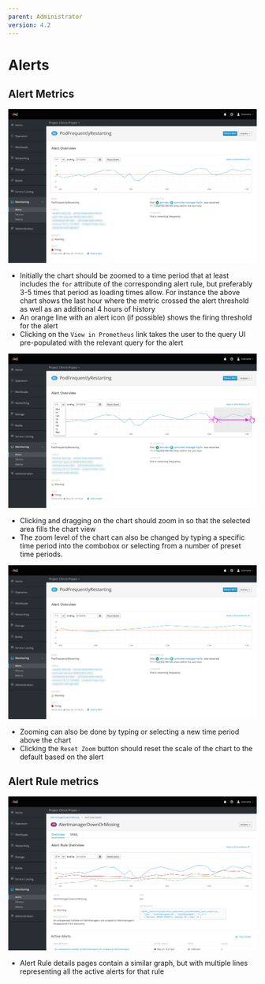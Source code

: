 ```yaml
---
parent: Administrator
version: 4.2
---
```


# Alerts

## Alert Metrics
![Alert details view with metrics](img/alert-metrics.png)
- Initially the chart should be zoomed to a time period that at least includes the `for` attribute of the corresponding alert rule, but preferably 3-5 times that period as loading times allow. For instance the above chart shows the last hour where the metric crossed the alert threshold as well as an additional 4 hours of history
- An orange line with an alert icon (if possible) shows the firing threshold for the alert
- Clicking on the `View in Prometheus` link takes the user to the query UI pre-populated with the relevant query for the alert

![Dragging on chart to zoom in](img/alert-metrics-drag.png)
- Clicking and dragging on the chart should zoom in so that the selected area fills the chart view
- The zoom level of the chart can also be changed by typing a specific time period into the combobox or selecting from a number of preset time periods.

![Zoomed in metrics chart](img/alert-metrics-zoom.png)
- Zooming can also be done by typing or selecting a new time period above the chart
- Clicking the `Reset Zoom` button should reset the scale of the chart to the default based on the alert

## Alert Rule metrics
![Alert Rule metrics chart](img/alert-rule-metrics.png)
- Alert Rule details pages contain a similar graph, but with multiple lines representing all the active alerts for that rule
